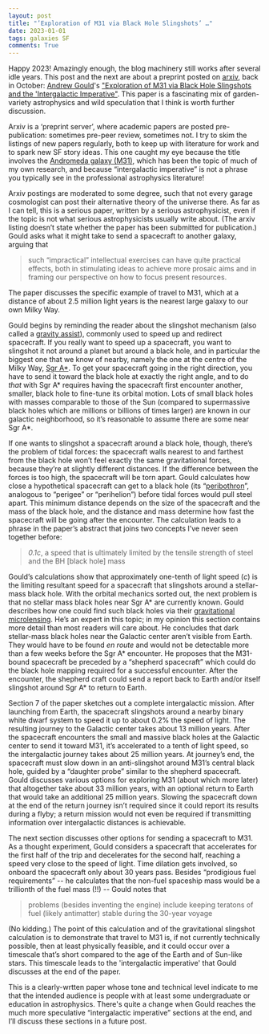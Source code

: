 ```yaml
---
layout: post
title: "’Exploration of M31 via Black Hole Slingshots’ …"
date: 2023-01-01
tags: galaxies SF
comments: True
---
```


Happy 2023! Amazingly enough, the blog machinery still works after several idle years. This post and the next are about a preprint posted on [arxiv](https://arxiv.org), back in October: [Andrew Gould](https://astronomy.osu.edu/people/gould.34)'s ["Exploration of M31 via Black Hole Slingshots and the 'Intergalactic Imperative"](https://arxiv.org/pdf/2210.10622.pdf). This paper is a fascinating mix of garden-variety astrophysics and wild speculation that I think is worth further discussion.

Arxiv is a ‘preprint server’, where academic papers are posted pre-publication: sometimes pre-peer review, sometimes not. I try to skim the listings of new papers regularly, both to keep up with literature for work and to spark new SF story ideas. This one caught my eye because the title involves the [Andromeda galaxy (M31)](https://earthsky.org/clusters-nebulae-galaxies/andromeda-galaxy-closest-spiral-to-milky-way/), which has been the topic of much of my own research, and because “intergalactic imperative” is not a phrase you typically see in the professional astrophysics literature!

Arxiv postings are moderated to some degree, such that not every garage cosmologist can post their alternative theory of the universe there.  As far as I can tell, this is a serious paper, written by a serious astrophysicist, even if the topic is not what serious astrophysicists usually write about. (The arxiv listing doesn’t state whether the paper has been submitted for publication.) Gould asks what it might take to send a spacecraft to another galaxy, arguing that
> such “impractical” intellectual exercises can have quite practical effects, both in
> stimulating ideas to achieve more prosaic aims and in framing our perspective on how to focus present resources.


The paper discusses the specific example of travel to M31, which at a distance of about 2.5 million light years is the nearest large galaxy to our own Milky Way. 

Gould begins by reminding the reader about the slingshot mechanism (also called a [gravity assist](https://solarsystem.nasa.gov/missions/cassini/mission/gravity-assists/)), commonly used to speed up and redirect spacecraft. If you really want to speed up a spacecraft, you want to slingshot it not around a planet but around a black hole, and in particular the biggest one that we know of nearby, namely the one at the centre of the Milky Way, [Sgr A\*](https://www.quantamagazine.org/black-hole-image-reveals-sagittarius-a-20220512/). To get your spacecraft going in the right direction, you have to send it toward the black hole at exactly the right angle, and to do _that_ with Sgr A* requires having the spacecraft first encounter another, smaller, black hole to fine-tune its orbital motion. Lots of small black holes with masses comparable to those of the Sun (compared to supermassive black holes which are millions or billions of times larger) are known in our galactic neighborhood, so it’s reasonable to assume there are some near Sgr A*.

If one wants to slingshot a spacecraft around a black hole, though, there’s the problem of tidal forces: the spacecraft walls nearest to and farthest from the black hole won’t feel exactly the same gravitational forces, because they’re at slightly different distances. If the difference between the forces is too high, the spacecraft will be torn apart. Gould calculates how close a hypothetical spacecraft can get to a black hole (its “[peribothron](https://en.wiktionary.org/wiki/peribothron)”, analogous to “perigee” or “perihelion”) before tidal forces would pull steel apart. This minimum distance depends on the size of the spacecraft and the mass of the black hole, and the distance and mass determine how fast the spacecraft will be going after the encounter. The calculation leads to a phrase in the paper’s abstract that joins two concepts I’ve never seen together before:
> _0.1c_, a speed that is ultimately limited by the tensile strength of steel and the BH [black hole] mass

Gould’s calculations show that approximately one-tenth of light speed (_c_) is the limiting resultant speed for a spacecraft that slingshots around a stellar-mass black hole. With the orbital mechanics sorted out, the next problem is that no stellar mass black holes near Sgr A* are currently known. Gould describes how one could find such black holes via their [gravitational microlensing](https://svs.gsfc.nasa.gov/20242). He’s an expert in this topic; in my opinion this section contains more detail than most readers will care about. He concludes that dark stellar-mass black holes near the Galactic center aren’t visible from Earth. They would have to be found _en route_ and would not be detectable more than a few weeks before the Sgr A* encounter. He proposes that the M31-bound spacecraft be preceded by a “shepherd spacecraft” which could do the black hole mapping required for a successful encounter. After the encounter, the shepherd craft could send a report back to Earth and/or itself slingshot around Sgr A* to return to Earth.

Section 7 of the paper sketches out a complete intergalactic mission. After launching from Earth, the spacecraft slingshots around a nearby binary white dwarf system to speed it up to about 0.2% the speed of light. The resulting journey to the Galactic center takes about 13 million years. After the spacecraft encounters the small and massive black holes at the Galactic center to send it toward M31, it’s accelerated to a tenth of light speed, so the intergalactic journey takes about 25 million years. At journey’s end, the spacecraft must slow down in an anti-slingshot around M31’s central black hole, guided by a “daughter probe” similar to the shepherd spacecraft.
Gould discusses various options for exploring M31 (about which more later) that altogether take about 33 million years, with an optional return to Earth that would take an additional 25 million years. Slowing the spacecraft down at the end of the return journey isn’t required since it could report its results during a flyby; a return mission would not even be required if transmitting information over intergalactic distances is achievable.

The next section discusses other options for sending a spacecraft to M31. As a thought experiment, Gould considers a spacecraft that accelerates for the first half of the trip and decelerates for the second half, reaching a speed very close to the speed of light. Time dilation gets involved, so onboard the spacecraft only about 30 years pass. Besides “prodigious fuel requirements” -- he calculates that the non-fuel spaceship mass would be a trillionth of the fuel mass (!!) -- Gould notes that
>problems (besides inventing the engine) include keeping teratons of fuel (likely antimatter) stable during the 30-year voyage


(No kidding.) The point of this calculation and of the gravitational slingshot calculation is to demonstrate that travel to M31 is, if not currently technically possible, then at least physically feasible, and it could occur over a timescale that’s short compared to the age of the Earth and of Sun-like stars. This timescale leads to the 'intergalactic imperative' that Gould discusses at the end of the paper.

This is a clearly-wrtten paper whose tone and technical level indicate to me that the intended audience is people with at least some undergraduate or education in astrophysics. There's quite a change when Gould reaches the much more speculative “intergalactic imperative” sections at the end, and I’ll discuss these sections in a future post.
